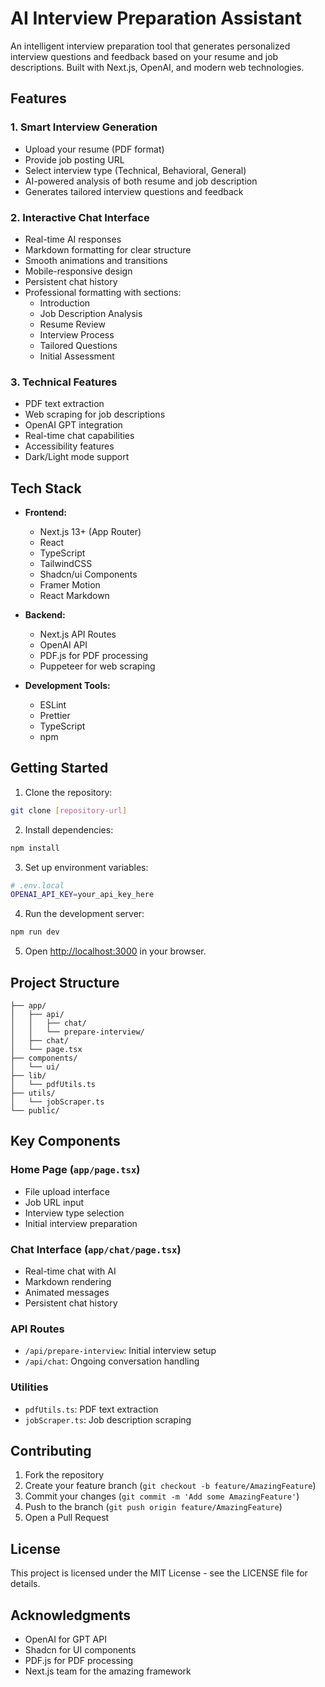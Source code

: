 # AI Interview Preparation Assistant

An intelligent interview preparation tool that generates personalized interview questions and feedback based on your resume and job descriptions. Built with Next.js, OpenAI, and modern web technologies.

## Features

### 1. Smart Interview Generation
- Upload your resume (PDF format)
- Provide job posting URL
- Select interview type (Technical, Behavioral, General)
- AI-powered analysis of both resume and job description
- Generates tailored interview questions and feedback

### 2. Interactive Chat Interface
- Real-time AI responses
- Markdown formatting for clear structure
- Smooth animations and transitions
- Mobile-responsive design
- Persistent chat history
- Professional formatting with sections:
  - Introduction
  - Job Description Analysis
  - Resume Review
  - Interview Process
  - Tailored Questions
  - Initial Assessment

### 3. Technical Features
- PDF text extraction
- Web scraping for job descriptions
- OpenAI GPT integration
- Real-time chat capabilities
- Accessibility features
- Dark/Light mode support

## Tech Stack

- **Frontend:**
  - Next.js 13+ (App Router)
  - React
  - TypeScript
  - TailwindCSS
  - Shadcn/ui Components
  - Framer Motion
  - React Markdown

- **Backend:**
  - Next.js API Routes
  - OpenAI API
  - PDF.js for PDF processing
  - Puppeteer for web scraping

- **Development Tools:**
  - ESLint
  - Prettier
  - TypeScript
  - npm

## Getting Started

1. Clone the repository:
```bash
git clone [repository-url]
```

2. Install dependencies:
```bash
npm install
```

3. Set up environment variables:
```bash
# .env.local
OPENAI_API_KEY=your_api_key_here
```

4. Run the development server:
```bash
npm run dev
```

5. Open [http://localhost:3000](http://localhost:3000) in your browser.

## Project Structure

```
├── app/
│   ├── api/
│   │   ├── chat/
│   │   └── prepare-interview/
│   ├── chat/
│   └── page.tsx
├── components/
│   └── ui/
├── lib/
│   └── pdfUtils.ts
├── utils/
│   └── jobScraper.ts
└── public/
```

## Key Components

### Home Page (`app/page.tsx`)
- File upload interface
- Job URL input
- Interview type selection
- Initial interview preparation

### Chat Interface (`app/chat/page.tsx`)
- Real-time chat with AI
- Markdown rendering
- Animated messages
- Persistent chat history

### API Routes
- `/api/prepare-interview`: Initial interview setup
- `/api/chat`: Ongoing conversation handling

### Utilities
- `pdfUtils.ts`: PDF text extraction
- `jobScraper.ts`: Job description scraping

## Contributing

1. Fork the repository
2. Create your feature branch (`git checkout -b feature/AmazingFeature`)
3. Commit your changes (`git commit -m 'Add some AmazingFeature'`)
4. Push to the branch (`git push origin feature/AmazingFeature`)
5. Open a Pull Request

## License

This project is licensed under the MIT License - see the LICENSE file for details.

## Acknowledgments

- OpenAI for GPT API
- Shadcn for UI components
- PDF.js for PDF processing
- Next.js team for the amazing framework
